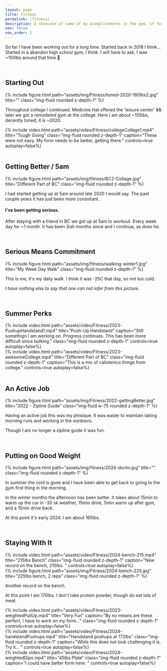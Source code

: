 ```yaml
---
layout: page
title: Fitness
permalink: /fitness/
description: A showcase of some of my acomplishments in the gym, if for nothing more than personal tracking && goals. 
nav: false
nav_order: 2
---
```


So far I have been working out for a long time. Started back in 2018 I think... 
Started in a abandon high school gym, I think. I will have to ask, I was ~150lbs around that time 🤔

<br />

## Starting Out


<div class="container center">  
    <div class="row">
      <div class="col-md-6">
        {% include figure.html path="assets/img/Fitness/toned-2020-160lbs2.jpg" title="" class="img-fluid rounded z-depth-1" %}
      </div>    
      <div class="col-md-6">
        <p>
          Throughout college I continued. Medicine Hat offered the 'leisure center' && later we got a remodeled gym at the college.
          Here I am about ~155lbs, decently toned; it is ~2020. 
        </p>
        {% include video.html 
          path="assets/video/Fitness/collegeCollage1.mp4" 
          title="Tough Going" 
          class="img-fluid rounded z-depth-1" 
          caption="These were not easy. My form needs to be better, getting there."
          controls=true autoplay=false%}
      </div>   
    </div>
</div>

<br />

## Getting Better / 5am


<div class="container">  
  <div class="row">
    <div class="col-md-6">
      {% include figure.html path="assets/img/fitness/BC2-Collage.jpg" title="Different Part of BC" class="img-fluid rounded z-depth-1" %}
    </div>    
    <div class="col-md-6">
      <p>
        I had started getting up at 5am around late 2020 I would say. The past couple years it has just been more consistant. 
      </p>
      <h4> I've been getting serious. </h4>
      <p>          
        After staying with a friend in BC we got up at 5am to workout. Every week day for ~1 month. 
        It has been 3ish months since and I continue, as does he. 
      </p>
    </div>   
  </div> 
</div>

<br />

## Serious Means Commitment


<div class="card">  
  <div class="card-item">
    {% include figure.html path="assets/img/fitness/walking-winter1.jpg" title="My Week Day Walk" class="img-fluid rounded z-depth-1" %}
      <p>
        This is me, it's my daily walk. I think it was -25C that day, so not too cold.
      </p>
      <p>
        <i>I have nothing else to say that one can not infer from this picture.</i>
      </p>
  </div>
</div>

<br />

## Summer Perks


<div class="container">  
  <div class="row">
    <div class="col-md-6">
      {% include video.html 
        path="assets/video/Fitness/2023-PushupHandstand1.mp4" 
        title="Push-Up Handstand"
        caption="Still somethign I am working on. Progress continues. This has been more difficult since bulking."          
        class="img-fluid rounded z-depth-1" 
        controls=true autoplay=false%}
    </div>  
    <div class="col-md-6">
      {% include video.html 
        path="assets/video/Fitness/2023-awesomeCollege.mp4" 
        title="Different Part of BC" 
        class="img-fluid rounded z-depth-1"
        caption="This is a mix of calistenics things from college."
        controls=true autoplay=false%}
    </div>  
  </div>    
</div>

<br />

## An Active Job


<div class="container">  
    <div class="row">
      <div class="col-md-6">
        {% include figure.html path="assets/img/Fitness/2022-gettingBetter.jpg" title="2022 - Zipline Guide" class="img-fluid w-75 rounded z-depth-1" %}        
      </div>
      <div class="col-md-6">
        <p>
          Having an active job this was my phisique. It was easier to maintain taking morning runs and working in the ourdoors. 
        </p>
        <p>
          Though I am no longer a zipline guide it was fun. 
        </p>
      </div>
    </div>
</div>

<br />

## Putting on Good Weight

<div class="container"> 
  <div class="row">
    <div class="col-md-6">
      {% include figure.html path="assets/img/fitness/2024-dorito.jpg" title="" class="img-fluid rounded z-depth-1" %}
    </div>    
    <div class="col-md-6">
      <p>
        In summer the cold is gone and I have been able to get back to going to the gym first thing in the morning.        
      </p>
      <p>
        In the winter months the afternoon has been better. It takes about 15min to warm up the car in -30 sk weather, 15min drive, 5min warm up after gym, and a 15min drive back. 
      </p>
      <p>
        At this point it's early 2024. I am about 165lbs.
      </p>
    </div> 
  </div>
</div>

<br />

## Staying With It


<div class="container">  
  <div class="row">
    <div class="col-md-6">
      {% include video.html 
          path="assets/video/Fitness/2024-bench-215.mp4" 
          title="215lbs Bench"
          class="img-fluid rounded z-depth-1" 
          caption="New record on the bench, 215lbs. "
          controls=true autoplay=false%}      
    </div>   
    <div class="col-md-6">
      {% include figure.html path="assets/img/Fitness/2024-bench-225.jpg" title="225lbs bench, 2 reps" class="img-fluid rounded z-depth-1" %}
      <p>
        Another record on the bench. 
      </p>
      <p>
        At this point I am 170lbs. I don't take protein powder, though do eat lots of meat. 
      </p>
    </div>
  </div>
  <div class="row">
    <div class="col-md-4">
      {% include video.html 
          path="assets/video/Fitness/2023-weightedPullUp.mp4" 
          title="Very Fun"
          caption="By no means are these perfect, I have to work on my form..."
          class="img-fluid rounded z-depth-1" 
          controls=true autoplay=false%}
    </div>   
    <div class="col-md-4">
      {% include video.html 
          path="assets/video/Fitness/2024-handstandPushups.mp4" 
          title="Handstand pushups at 172lbs" 
          class="img-fluid rounded z-depth-1" 
          caption="While this does not look challenging it is. Try it... "
          controls=true autoplay=false%}
    </div>  
    <div class="col-md-4">
      {% include video.html 
        path="assets/video/Fitness/2024-weightedDips.mp4" 
        title="45lbs Plate" 
        class="img-fluid rounded z-depth-1" 
        caption="I could have better form here. "
        controls=true autoplay=false%}
    </div> 
  </div>
</div>

<br />